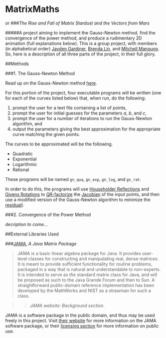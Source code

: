 MatrixMaths
==========
_or_
###_The Rise and Fall of Matrix Stardust and the Vectors from Mars_


#####A project aiming to implement the Gauss-Newton method, find the convergence of the power method, and produce a rudimentary 2D animation (full explanations below).  This is a group project, with members (in alphabetical order) [Jayden Gardiner][1], [Brenda Lin][2], and [Mitchell Manguno][3]. So, here is a description of all three parts of the project, in their full glory.


##Methods

###1. The Gauss-Newton Method

Read up on the Gauss-Newton method [here][4].

For this portion of the project, four executable programs will be written (one for each of the curves listed below) that, when run, do the following:

1. prompt the user for a text file containing a list of points,
2. prompt the user for initial guesses for the parameters _a_, _b_, and _c_,
3. prompt the user for a number of iterations to run the Gauss-Newton algorithm, and
4. output the parameters giving the best approximation for the appropriate curve matching the given points.

The curves to be approximated will be the following.

* Quadratic
* Exponential
* Logarithmic
* Rational

These programs will be named `gn_qua`, `gn_exp`, `gn_log`, and `gn_rat`.

In order to do this, the programs will use [Householder Reflections][5] and [Givens Rotations][6] to [QR-factorize][7] the [Jacobian][8] of the input points, and then use a modified version of the Gauss-Newton algorithm to minimize the [residual][9]).

###2. Convergence of the Power Method

_decription to come..._

##External Libraries Used

###[JAMA][10], _A Java Matrix Package_

>JAMA is a basic linear algebra package for Java. It provides user-level classes for constructing and manipulating real, dense matrices. It is meant to provide sufficient functionality for routine problems, packaged in a way that is natural and understandable to non-experts. It is intended to serve as _the_ standard matrix class for Java, and will be proposed as such to the Java Grande Forum and then to Sun. A straightforward public-domain reference implementation has been developed by the MathWorks and NIST as a strawman for such a class.

>> <cite>_JAMA website:_ Background _section_</cite>.

JAMA is a software package in the public domain, and thus may be used freely in this project. Visit [their website][11] for more information on the JAMA software package, or their [licensing section][12] for more information on public use.


[1]: https://github.com/jaydengardiner
[2]: https://github.com/brendaxlin
[3]: https://github.com/mmanguno
[4]: http://en.wikipedia.org/wiki/Gauss%E2%80%93Newton_algorithm
[5]: http://en.wikipedia.org/wiki/Householder_transformation
[6]: http://en.wikipedia.org/wiki/Givens_rotation
[7]: http://en.wikipedia.org/wiki/QR_decomposition
[8]: http://en.wikipedia.org/wiki/Jacobian_matrix_and_determinant
[9]: http://en.wikipedia.org/wiki/Residual_(numerical_analysis)
[10]: http://math.nist.gov/javanumerics/jama/
[11]: http://math.nist.gov/javanumerics/jama/
[12]: http://math.nist.gov/javanumerics/jama/#license
